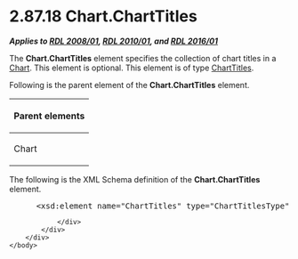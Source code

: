 <html dir="LTR" xmlns:mshelp="http://msdn.microsoft.com/mshelp" xmlns:ddue="http://ddue.schemas.microsoft.com/authoring/2003/5" xmlns:xlink="http://www.w3.org/1999/xlink" xmlns:tool="http://www.microsoft.com/tooltip">
    <head>
        <meta http-equiv="Content-Type" content="text/html; CHARSET=utf-8"></meta>
        <meta name="save" content="history"></meta>
        <title>2.87.18 Chart.ChartTitles</title>
        <xml>
            <mshelp:toctitle title="2.87.18 Chart.ChartTitles"></mshelp:toctitle>
            <mshelp:rltitle title="[MS-RDL]: Chart.ChartTitles"></mshelp:rltitle>
            <mshelp:keyword index="A" term="4bc4b40c-352a-44c0-bf4a-9e2946c4f2e6"></mshelp:keyword>
            <mshelp:attr name="DCSext.ContentType" value="open specification"></mshelp:attr>
            <mshelp:attr name="AssetID" value="4bc4b40c-352a-44c0-bf4a-9e2946c4f2e6"></mshelp:attr>
            <mshelp:attr name="TopicType" value="kbRef"></mshelp:attr>
            <mshelp:attr name="DCSext.Title" value="[MS-RDL]: Chart.ChartTitles" />
        </xml>
    </head>
    <body>
        <div id="header">
            <h1 class="heading">2.87.18 Chart.ChartTitles</h1>
        </div>
        <div id="mainSection">
            <div id="mainBody">
                <div id="allHistory" class="saveHistory"></div>
                <div id="sectionSection0" class="section" name="collapseableSection">
                    

<p><b><i>Applies to </i></b><a href="1e855f94-4617-47e4-b89e-0856c6cb420f.md"><b><i>RDL 2008/01</i></b></a><b><i>,
</i></b><a href="3428e690-a348-4ec7-8a6a-8efb42d2cdee.md"><b><i>RDL 2010/01</i></b></a><b><i>,
and </i></b><a href="52ce3983-2bfc-4e72-9359-42aaf5fe4509.md"><b><i>RDL 2016/01</i></b></a></p>

<p>The <b>Chart.ChartTitles</b> element specifies the
collection of chart titles in a <a href="b0ab5524-7eb2-47a7-a4d3-230f5c8c5526.md">Chart</a>. This element is
optional. This element is of type <a href="b0eb8d91-b1f7-4c94-b332-c5f1e805ab07.md">ChartTitles</a>. </p>

<p>Following is the parent element of the <b>Chart.ChartTitles</b>
element.</p>

<table>
 <thead>
  <tr>
   <th>
   <p>Parent elements</p>
   </th>
  </tr>
 </thead>
 <tr>
  <td>
  <p>Chart</p>
  </td>
 </tr>
</table>

<p>The following is the XML Schema definition of the <b>Chart.ChartTitles</b>
element.</p>

<dl>
<dd>
<div><pre> &lt;xsd:element name=&quot;ChartTitles&quot; type=&quot;ChartTitlesType&quot; minOccurs=&quot;0&quot; /&gt;
</pre></div>
</dd></dl>


                </div>
            </div>
        </div>
    </body>
</html>